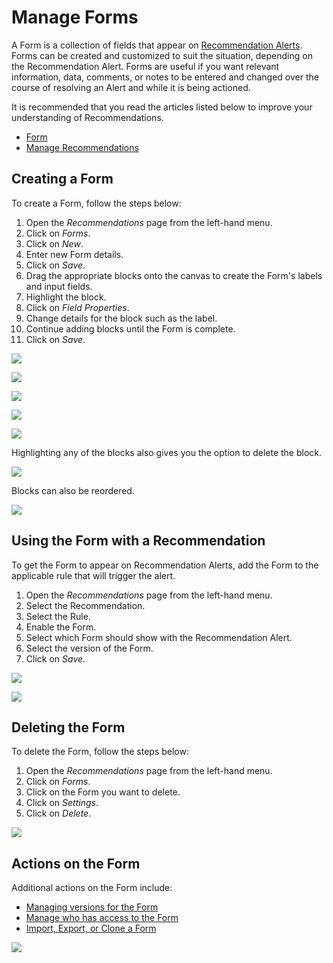 # Manage Forms

A Form is a collection of fields that appear on [Recommendation Alerts](../../concepts/recommendation/recommendation-alert.md). Forms can be created and customized to suit the situation, depending on the Recommendation Alert. Forms are useful if you want relevant information, data, comments, or notes to be entered and changed over the course of resolving an Alert and while it is being actioned.

<!-- unsupported tag removed -->
It is recommended that you read the articles listed below to improve your understanding of Recommendations.

* [Form](../../concepts/recommendation/form.md)
* [Manage Recommendations](manage-recommendations.md)
<!-- unsupported tag removed -->

## Creating a Form

To create a Form, follow the steps below:

1. Open the _Recommendations_ page from the left-hand menu.
2. Click on _Forms_.
3. Click on _New_.
4. Enter new Form details.
5. Click on _Save_.
6. Drag the appropriate blocks onto the canvas to create the Form's labels and input fields.
7. Highlight the block.
8. Click on _Field Properties_.
9. Change details for the block such as the label.
10. Continue adding blocks until the Form is complete.
11. Click on _Save_.

![](../../.gitbook/assets/Forms\_1.png)

![](../../.gitbook/assets/Forms\_2.png)

![](../../.gitbook/assets/Forms\_3.png)

![](../../.gitbook/assets/Forms\_4.png)

![](../../.gitbook/assets/Forms\_5.png)

Highlighting any of the blocks also gives you the option to delete the block.

![](../../.gitbook/assets/Forms\_6.png)

Blocks can also be reordered.

![](../../.gitbook/assets/Forms\_7.png)

## Using the Form with a Recommendation

To get the Form to appear on Recommendation Alerts, add the Form to the applicable rule that will trigger the alert.

1. Open the _Recommendations_ page from the left-hand menu.
2. Select the Recommendation.
3. Select the Rule.
4. Enable the Form.
5. Select which Form should show with the Recommendation Alert.
6. Select the version of the Form.
7. Click on _Save_.

![](../../.gitbook/assets/Forms\_8.png)

![](../../.gitbook/assets/Forms\_9.png)

## Deleting the Form

To delete the Form, follow the steps below:

1. &#x20;Open the _Recommendations_ page from the left-hand menu.
2. Click on _Forms_.
3. Click on the Form you want to delete.
4. Click on _Settings_.
5. Click on _Delete_.

![](../../.gitbook/assets/Forms\_10.png)

## Actions on the Form

Additional actions on the Form include:

* [Managing versions for the Form](../manage-versions.md)
* [Manage who has access to the Form](../manage-access.md)
* [Import, Export, or Clone a Form](../import-export-and-clone.md)

![](../../.gitbook/assets/Forms\_11.png)

